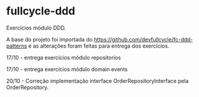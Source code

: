 # fullcycle-ddd


Exercícios módulo DDD. 

A base do projeto foi importada do https://github.com/devfullcycle/fc-ddd-patterns e as alterações foram feitas para entrega dos exercícios.

17/10 - entrega exercícios módulo repositorios

17/10 - entrega exercícios módulo domain events

20/10 - Correção implementação interface OrderRepositoryInterface pela OrderRepository.
